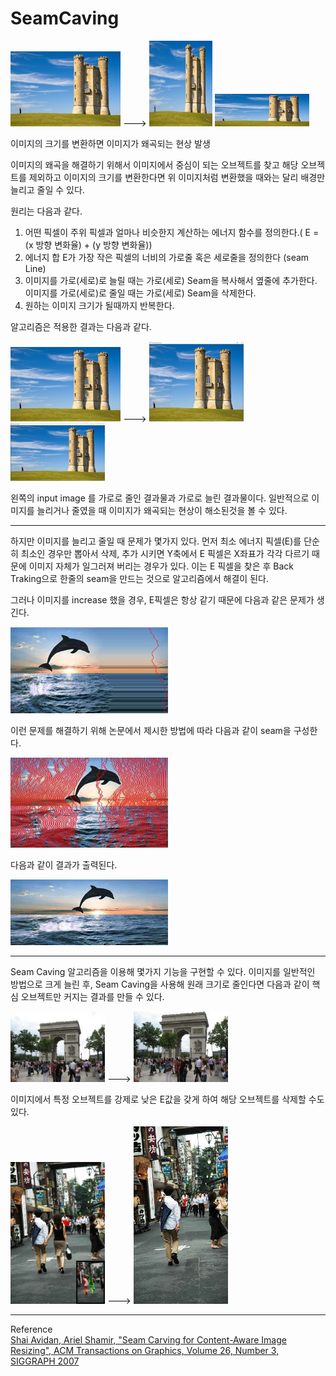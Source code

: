 # SeamCaving

<p float="left">
<img src="/seam_caving/image/use image/input.jpg" width="35%" height="35%" title="input image" alt="input image"></img>  --->  
<img src="/seam_caving/image/use image/가로변환.jpg" width="20%" height="20%" title="가로변환" alt="가로변환"></img>
<img src="/seam_caving/image/use image/세로변환.jpg" width="30%" height="30%" title="세로변환" alt="세로변환"></img><br/>
</p>

이미지의 크기를 변환하면 이미지가 왜곡되는 현상 발생   
   
이미지의 왜곡을 해결하기 위해서 이미지에서 중심이 되는 오브젝트를 찾고 해당 오브젝트를 제외하고 이미지의 크기를 변환한다면 
위 이미지처럼 변환했을 때와는 달리 배경만 늘리고 줄일 수 있다.

원리는 다음과 같다.

1. 어떤 픽셀이 주위 픽셀과 얼마나 비슷한지 계산하는 에너지 함수를 정의한다.( E = (x 방향 변화율) + (y 방향 변화율))
2. 에너지 합 E가 가장 작은 픽셀의 너비의 가로줄 혹은 세로줄을 정의한다 (seam Line)
3. 이미지를 가로(세로)로 늘릴 때는 가로(세로) Seam을 복사해서 옆줄에 추가한다. 이미지를 가로(세로)로 줄일 때는 가로(세로) Seam을 삭제한다.
4. 원하는 이미지 크기가 될때까지 반복한다.

알고리즘은 적용한 결과는 다음과 같다.

<p float="left">
<img src="/seam_caving/image/use image/input.jpg" width="35%" height="35%" title="input image" alt="input image"></img>  --->  
<img src="/seam_caving/image/use image/seamcarving decrease.JPG" width="30%" height="30%" title="decrease" alt="decrease"></img>
<img src="/seam_caving/image/use image/seamcarving increase.JPG" width="30%" height="30%" title="increase" alt="increase"></img><br/>
</p>

왼쪽의 input image 를 가로로 줄인 결과물과 가로로 늘린 결과물이다. 일반적으로 이미지를 늘리거나 줄였을 때 이미지가 왜곡되는 현상이 해소된것을 볼 수 있다.

---------------------------------------------------------------------
하지만 이미지를 늘리고 줄일 때 문제가 몇가지 있다.
먼저 최소 에너지 픽셀(E)를 단순히 최소인 경우만 뽑아서 삭제, 추가 시키면 Y축에서 E 픽셀은 X좌표가 각각 다르기 때문에 이미지 자체가 일그러져 버리는 경우가 있다.
이는 E 픽셀을 찾은 후 Back Traking으로 한줄의 seam을 만드는 것으로 알고리즘에서 해결이 된다.

그러나 이미지를 increase 했을 경우, E픽셀은 항상 같기 때문에 다음과 같은 문제가 생긴다.

<img src="/seam_caving/image/dolphin/dolphin2.png" width="50%" height="50%" title="dolphin2" alt="dolphin2"></img><br/>

이런 문제를 해결하기 위해 논문에서 제시한 방법에 따라 다음과 같이 seam을 구성한다.

<img src="/seam_caving/image/dolphin/dolphin3.png" width="50%" height="50%" title="dolphin3" alt="dolphin3"></img><br/>

다음과 같이 결과가 출력된다.

<img src="/seam_caving/image/dolphin/dolphin5.png" width="50%" height="50%" title="dolphin5" alt="dolphin5"></img><br/>

----------------------------------------------------------------------
Seam Caving 알고리즘을 이용해 몇가지 기능을 구현할 수 있다.
이미지를 일반적인 방법으로 크게 늘린 후, Seam Caving을 사용해 원래 크기로 줄인다면 다음과 같이 핵심 오브젝트만 커지는 결과를 만들 수 있다.

<p float="left">
<img src="/seam_caving/image/increase object/increase object1.png" width="30%" height="30%" title="increase object1" alt="increase object1"></img>  --->  
<img src="/seam_caving/image/increase object/increase object2.png" width="30%" height="30%" title="increase object2" alt="increase object2"></img><br/>
</p>


이미지에서 특정 오브젝트를 강제로 낮은 E값을 갖게 하여 해당 오브젝트를 삭제할 수도 있다.
<p float="left">
<img src="/seam_caving/image/remove object/remove object1.png" width="30%" height="30%" title="remove object1" alt="remove object1"></img>  --->  
<img src="/seam_caving/image/remove object/remove object2.png" width="30%" height="30%" title="remove object2" alt="remove object2"></img><br/>
</p>

----------------------------------------------------------------------

Reference   
[Shai Avidan, Ariel Shamir, "Seam Carving for Content-Aware Image Resizing", ACM Transactions on Graphics, Volume 26, Number 3, SIGGRAPH 2007](https://perso.crans.org/frenoy/matlab2012/seamcarving.pdf)
